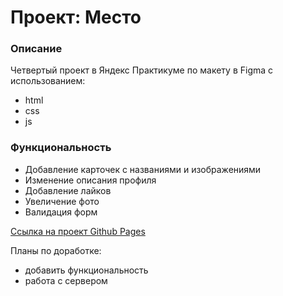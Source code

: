 # Проект: Место

### Описание
Четвертый проект в Яндекс Практикуме по макету в Figma с использованием:

* html
* css
* js

### Функциональность 

* Добавление карточек с названиями и изображениями
* Изменение описания профиля
* Добавление лайков
* Увеличение фото
* Валидация форм

[Ссылка на проект Github Pages](https://anasatasia.github.io/mesto-project-bootcamp/)

Планы по доработке:

* добавить функциональность
* работа с сервером